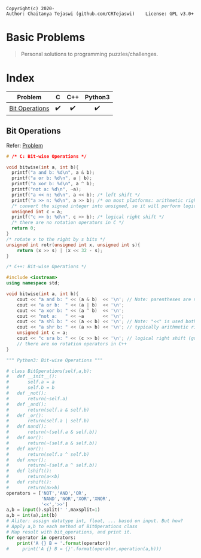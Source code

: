     Copyright(c) 2020-
    Author: Chaitanya Tejaswi (github.com/CRTejaswi)    License: GPL v3.0+


# Basic Problems

> Personal solutions to programming puzzles/challenges.

# Index

| Problem | C | C++ | Python3 |
| :--: | :--: | :--: | :--: |
| [Bit Operations](#bit-operations) | ✔️ | ✔️ | ✔️ |

## Bit Operations

Refer: [Problem](http://www.rosettacode.org/wiki/Bitwise_operations) <br>

```c
# /* C: Bit-wise Operations */

void bitwise(int a, int b){
  printf("a and b: %d\n", a & b);
  printf("a or b: %d\n", a | b);
  printf("a xor b: %d\n", a ^ b);
  printf("not a: %d\n", ~a);
  printf("a << n: %d\n", a << b); /* left shift */
  printf("a >> n: %d\n", a >> b); /* on most platforms: arithmetic right shift */
  /* convert the signed integer into unsigned, so it will perform logical shift */
  unsigned int c = a;
  printf("c >> b: %d\n", c >> b); /* logical right shift */
  /* there are no rotation operators in C */
  return 0;
}
/* rotate x to the right by s bits */
unsigned int rotr(unsigned int x, unsigned int s){
    return (x >> s) | (x << 32 - s);
}
```

```cpp
/* C++: Bit-wise Operations */

#include <iostream>
using namespace std;

void bitwise(int a, int b){
    cout << "a and b: " << (a & b)  << '\n'; // Note: parentheses are needed because & has lower precedence than <<
    cout << "a or b:  " << (a | b)  << '\n';
    cout << "a xor b: " << (a ^ b)  << '\n';
    cout << "not a:   " << ~a       << '\n';
    cout << "a shl b: " << (a << b) << '\n'; // Note: "<<" is used both for output and for left shift
    cout << "a shr b: " << (a >> b) << '\n'; // typically arithmetic right shift, but not guaranteed
    unsigned int c = a;
    cout << "c sra b: " << (c >> b) << '\n'; // logical right shift (guaranteed)
    // there are no rotation operators in C++
}
```

```python
""" Python3: Bit-wise Operations """

# class BitOperations(self,a,b):
#   def __init__():
#       self.a = a
#       self.b = b
#   def _not():
#       return(~self.a)
#   def _and():
#       return(self.a & self.b)
#   def _or():
#       return(self.a | self.b)
#   def nand():
#       return(~(self.a & self.b))
#   def nor():
#       return(~(self.a & self.b))
#   def xor():
#       return(self.a ^ self.b)
#   def xnor():
#       return(~(self.a ^ self.b))
#   def lshift():
#       return(a<<b)
#   def rshift():
#       return(a>>b)
operators = ['NOT','AND','OR',
             'NAND','NOR','XOR','XNOR',
             '<<','>>']
a,b = input().split(' ',maxsplit=1)
a,b = int(a),int(b)
# Aliter: assign datatype int, float, ... based on input. But how?
# Apply a,b to each method of BitOperations class
# Map result with bit_operations, and print it.
for operator in operators:
    print('A {} B = '.format(operator))
#     print('A {} B = {}'.format(operator,operation(a,b)))
```
